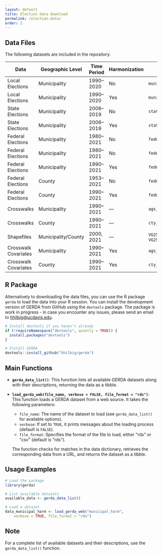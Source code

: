 ```yaml
---
layout: default
title: Election data download
permalink: /election-data/
order: 2
---
```

## Data Files

The following datasets are included in the repository:

| **Data**       | **Geographic Level** | **Time Period** | **Harmonization** | **File Name**           | **Download Link**                                                                                                                                                                                                                                                                                   |
| -------------------- | -------------------------- | --------------------- | ----------------------- | ----------------------------- | --------------------------------------------------------------------------------------------------------------------------------------------------------------------------------------------------------------------------------------------------------------------------------------------------------- |
| Local Elections      | Municipality               | 1990–2020            | No                      | `municipal_unharm`          | [CSV](https://github.com/awiedem/german_election_data/raw/refs/heads/main/data/municipal_elections/final/municipal_unharm.csv?download=) [RDS](https://github.com/awiedem/german_election_data/raw/refs/heads/main/data/municipal_elections/final/municipal_unharm.rds)                                           |
| Local Elections      | Municipality               | 1990–2020            | Yes                     | `municipal_harm`            | [CSV](https://github.com/awiedem/german_election_data/raw/refs/heads/main/data/municipal_elections/final/municipal_harm.csv?download=) [RDS](https://github.com/awiedem/german_election_data/raw/refs/heads/main/data/municipal_elections/final/municipal_harm.rds)                                             |
| State Elections      | Municipality               | 2006–2019            | No                      | `state_unharm`              | [CSV](https://github.com/awiedem/german_election_data/raw/refs/heads/main/data/state_elections/final/state_unharm.csv?download=) [RDS](https://github.com/awiedem/german_election_data/raw/refs/heads/main/data/state_elections/final/state_unharm.rds)                                                         |
| State Elections      | Municipality               | 2006–2019            | Yes                     | `state_harm`                | [CSV](https://github.com/awiedem/german_election_data/raw/refs/heads/main/data/state_elections/final/state_harm.csv?download=) [RDS](https://github.com/awiedem/german_election_data/raw/refs/heads/main/data/state_elections/final/state_harm.rds)                                                             |
| Federal Elections    | Municipality               | 1980–2021            | No                      | `federal_muni_raw`          | [CSV](https://github.com/awiedem/german_election_data/raw/refs/heads/main/data/federal_elections/municipality_level/final/federal_muni_raw.csv?download=) [RDS](https://github.com/awiedem/german_election_data/raw/refs/heads/main/data/federal_elections/municipality_level/final/federal_muni_raw.rds)       |
| Federal Elections    | Municipality               | 1980–2021            | No                      | `federal_muni_unharm`       | [CSV](https://github.com/awiedem/german_election_data/raw/refs/heads/main/data/federal_elections/municipality_level/final/federal_muni_unharm.csv?download=) [RDS](https://github.com/awiedem/german_election_data/raw/refs/heads/main/data/federal_elections/municipality_level/final/federal_muni_unharm.rds) |
| Federal Elections    | Municipality               | 1990–2021            | Yes                     | `federal_muni_harm`         | [CSV](https://github.com/awiedem/german_election_data/raw/refs/heads/main/data/federal_elections/municipality_level/final/federal_muni_harm.csv?download=) [RDS](https://github.com/awiedem/german_election_data/raw/refs/heads/main/data/federal_elections/municipality_level/final/federal_muni_harm.rds)     |
| Federal Elections    | County                     | 1953–2021            | No                      | `federal_cty_unharm`        | [CSV](https://github.com/awiedem/german_election_data/raw/refs/heads/main/data/federal_elections/county_level/final/federal_cty_unharm.csv?download=) [RDS](https://github.com/awiedem/german_election_data/raw/refs/heads/main/data/federal_elections/county_level/final/federal_cty_unharm.rds)               |
| Federal Elections    | County                     | 1990–2021            | Yes                     | `federal_cty_harm`          | [CSV](https://github.com/awiedem/german_election_data/raw/refs/heads/main/data/federal_elections/county_level/final/federal_cty_harm.csv?download=) [RDS](https://github.com/awiedem/german_election_data/raw/refs/heads/main/data/federal_elections/county_level/final/federal_cty_harm.rds)                   |
| Crosswalks           | Municipality               | 1990–2021            | —                      | `ags_crosswalks`            | [CSV](https://github.com/awiedem/german_election_data/raw/refs/heads/main/data/crosswalks/final/ags_crosswalks.csv?download=) [RDS](https://github.com/awiedem/german_election_data/raw/refs/heads/main/data/crosswalks/final/ags_crosswalks.rds)                                                               |
| Crosswalks           | County                     | 1990–2021            | —                      | `cty_crosswalks`            | [CSV](https://github.com/awiedem/german_election_data/raw/refs/heads/main/data/crosswalks/final/cty_crosswalks.csv?download=) [RDS](https://github.com/awiedem/german_election_data/raw/refs/heads/main/data/crosswalks/final/cty_crosswalks.rds)                                                               |
| Shapefiles           | Municipality/County        | 2000, 2021            | —                      | `VG250_GEM` / `VG250_KRS` | [2000](https://github.com/awiedem/german_election_data/tree/main/data/shapefiles/2000) [2021](https://github.com/awiedem/german_election_data/tree/main/data/shapefiles/2021)                                                                                                                                   |
| Crosswalk Covariates | Municipality               | 1990–2021            | Yes                     | `ags_area_pop_emp`          | [CSV](https://github.com/awiedem/german_election_data/raw/refs/heads/main/data/covars_municipality/final/ags_area_pop_emp.csv?download=) [RDS](https://github.com/awiedem/german_election_data/raw/refs/heads/main/data/covars_municipality/final/ags_area_pop_emp.rds)                                       |
| Crosswalk Covariates | County                     | 1990–2021            | Yes                     | `cty_area_pop_emp`          | [CSV](https://github.com/awiedem/german_election_data/raw/refs/heads/main/data/covars_county/final/cty_area_pop_emp.csv?download=) [RDS](https://github.com/awiedem/german_election_data/raw/refs/heads/main/data/covars_county/final/cty_area_pop_emp.rds)                                                     |

## R Package

Alternatively to downloading the data files, you can use the R package `gerda` to load the data into your R session. You can install the development version of GERDA from GitHub using the `devtools` package. The package is work in progress - in case you encounter any issues, please send an email to <hhilbig@ucdavis.edu>.

```R
# Install devtools if you haven't already
if (!requireNamespace("devtools", quietly = TRUE)) {
  install.packages("devtools")
}

# Install GERDA
devtools::install_github("hhilbig/gerda")
```

## Main Functions

- **`gerda_data_list()`**: This function lists all available GERDA datasets along with their descriptions, returning the data as a tibble.

- **`load_gerda_web(file_name, verbose = FALSE, file_format = "rds")`**: This function loads a GERDA dataset from a web source. It takes the following parameters:
  - `file_name`: The name of the dataset to load (see `gerda_data_list()` for available options).
  - `verbose`: If set to `TRUE`, it prints messages about the loading process (default is `FALSE`).
  - `file_format`: Specifies the format of the file to load, either "rds" or "csv" (default is "rds").

  The function checks for matches in the data dictionary, retrieves the corresponding data from a URL, and returns the dataset as a tibble.

## Usage Examples

```R
# Load the package
library(gerda)

# List available datasets
available_data <- gerda_data_list()

# Load a dataset
data_municipal_harm <- load_gerda_web("municipal_harm", 
    verbose = TRUE, file_format = "rds")

```

## Note

For a complete list of available datasets and their descriptions, use the `gerda_data_list()` function.
